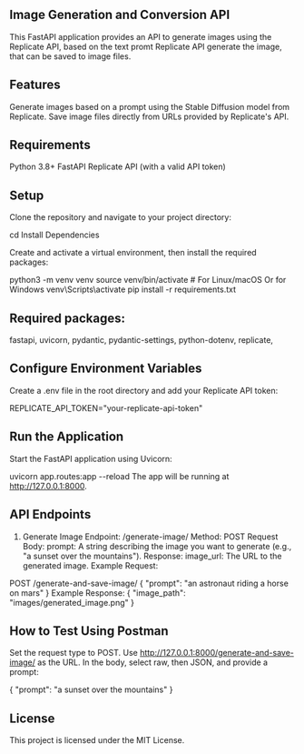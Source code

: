 ## Image Generation and Conversion API
This FastAPI application provides an API to generate images using the Replicate API, based on the text promt Replicate API generate the image, that can be saved to image files.

## Features
Generate images based on a prompt using the Stable Diffusion model from Replicate.
Save image files directly from URLs provided by Replicate's API.

## Requirements
Python 3.8+
FastAPI
Replicate API (with a valid API token)

## Setup
Clone the repository and navigate to your project directory:

cd <project-directory>
Install Dependencies

Create and activate a virtual environment, then install the required packages:

python3 -m venv venv
source venv/bin/activate  # For Linux/macOS
Or for Windows
venv\Scripts\activate
pip install -r requirements.txt

## Required packages:

fastapi,
uvicorn,
pydantic,
pydantic-settings,
python-dotenv,
replicate,

## Configure Environment Variables
Create a .env file in the root directory and add your Replicate API token:

REPLICATE_API_TOKEN="your-replicate-api-token"

## Run the Application
Start the FastAPI application using Uvicorn:

uvicorn app.routes:app --reload
The app will be running at http://127.0.0.1:8000.

## API Endpoints
1. Generate Image
Endpoint: /generate-image/
Method: POST
Request Body:
prompt: A string describing the image you want to generate (e.g., "a sunset over the mountains").
Response:
image_url: The URL to the generated image.
Example Request:

POST /generate-and-save-image/
{
  "prompt": "an astronaut riding a horse on mars"
}
Example Response:
{
    "image_path": "images/generated_image.png"
}

## How to Test Using Postman
Set the request type to POST.
Use http://127.0.0.1:8000/generate-and-save-image/ as the URL.
In the body, select raw, then JSON, and provide a prompt:

{
  "prompt": "a sunset over the mountains"
}

## License
This project is licensed under the MIT License.